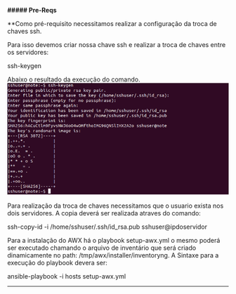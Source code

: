 **#####  Pre-Reqs**

**Como pré-requisito necessitamos realizar a configuração da troca de chaves ssh.

Para isso devemos criar nossa chave ssh e realizar a troca de chaves entre os servidores:

ssh-keygen

Abaixo o resultado da execução do comando.
![comando](https://github.com/dmoraesrs/images/blob/master/ssh.png)

Para realização da troca de chaves necessitamos que o usuario exista nos dois servidores. A copia deverá ser realizada atraves do comando:

ssh-copy-id -i /home/sshuser/.ssh/id_rsa.pub sshuser@ipdoservidor

Para a instalação do AWX há o playbook setup-awx.yml o mesmo poderá ser executado chamando o arquivo de inventário que será criado dinamicamente no path: /tmp/awx/installer/inventoryng. 
A Sintaxe para a execução do playbook devera ser:

ansible-playbook -i hosts setup-awx.yml

***